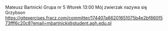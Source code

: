   Mateusz Bartnicki
  Grupa nr 5 Wtorek 13:00
  Mój zwierzak nazywa się Grzybson
  https://gitexercises.fracz.com/committer/174407a66201651075b4e2bf860f573fff6c20c8?email=mbartnicki@student.agh.edu.pl
